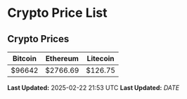 # Crypto Price List

## Crypto Prices
| Bitcoin | Ethereum | Litecoin |
| ------- | -------- | -------- |
| $96642 | $2766.69 | $126.75 |
**Last Updated:** 2025-02-22 21:53 UTC
**Last Updated:** $DATE$
